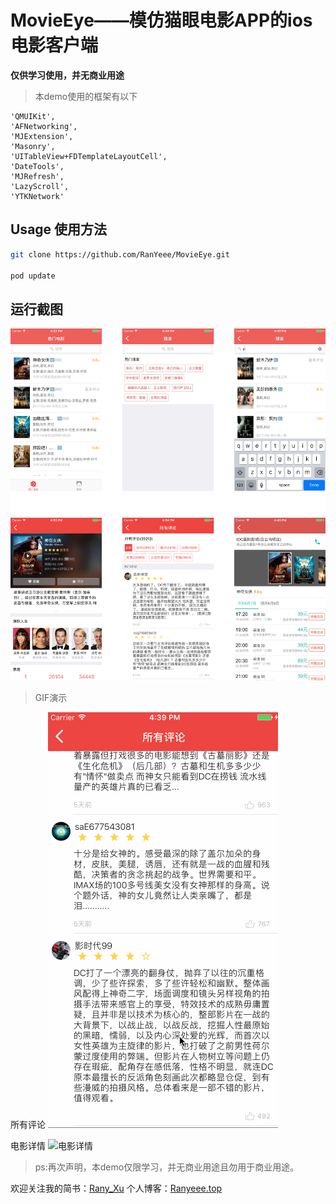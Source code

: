 # MovieEye——模仿猫眼电影APP的ios电影客户端

**仅供学习使用，并无商业用途**

>本demo使用的框架有以下

```
'QMUIKit',
'AFNetworking',
'MJExtension',
'Masonry',
'UITableView+FDTemplateLayoutCell',
'DateTools',
'MJRefresh',
'LazyScroll',
'YTKNetwork'
```
## Usage 使用方法

```sh
git clone https://github.com/RanYeee/MovieEye.git 

pod update
```

## 运行截图
![效果图](./source/效果图.png)

>GIF演示

所有评论
![所有评论](./source/查看全部评论.gif)

电影详情
![电影详情](./source/电影详情.gif)



>ps:再次声明，本demo仅限学习，并无商业用途且勿用于商业用途。


欢迎关注我的简书：[Rany_Xu](http://www.jianshu.com/u/c45291e63883)
个人博客：[Ranyeee.top](http://ranyeee.top)




